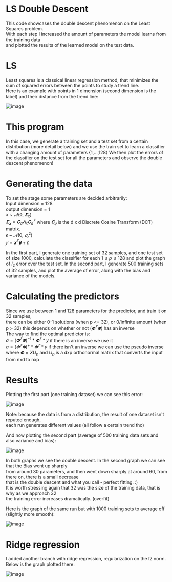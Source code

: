 # LS Double Descent
This code showcases the double descent phenomenon on the Least Squares problem.  
With each step I increased the amount of parameters the model learns from the training data  
and plotted the results of the learned model on the test data.

# LS
Least squares is a classical linear regression method, that minimizes the sum of squared errors
between the points to study a trend line.  
Here is an example with points in 1 dimension (second dimension is the label) and their distance from the trend line:  

![image](https://github.com/Shahar6/DoubleDescent_LS/assets/79195545/ccf01285-c56d-49ab-ad1e-584dd1257fb4)

# This program
In this case, we generate a training set and a test set from a certain distribution (more detail below)
and we use the train set to learn a classifier with a changing amount of parameters {1,...,128}
We then plot the errors of the classifier on the test set for all the parameters and observe the double descent phenomenon!

# Generating the data
To set the stage some parameters are decided arbitrarily:  
Input dimension = 128  
output dimension = 1  
$x$ ~ $𝓝(𝟎,$ $𝚺_x)$  
$𝚺_𝐱 = 𝐂_d𝚲_x𝐂^𝑇_d$ where $𝐂_𝑑$ is the d x d Discrete Cosine Transform (DCT) matrix.  
$ϵ$ ~ $𝓝(0,$ $𝜎^2_𝜖)$  
$𝑦 = 𝐱^𝑇𝛃 + ϵ$

In the first part, I generate one training set of 32 samples, and one test set of size 1000,
calculate the classifier for each $1\le p \le128$ and plot the graph of $l_2$ error over the test set.
In the second part, I generate 500 training sets of 32 samples, and plot the average of error, along with
the bias and variance of the models.

# Calculating the predictors
Since we use between 1 and 128 parameters for the predictor, and train it on 32 samples,  
there can be either 0-1 solutions (when p <= 32), or 0/infinite amount (when p > 32) this depends on whether or not $(𝚽^𝑇𝚽)$ has an inverse  
The way to find the optimal predictor is:  
$a = (𝚽^𝑇𝚽)^{-1} * 𝚽^𝑇 * y$ if there is an inverse we use it  
$a = (𝚽^𝑇𝚽)^+ *𝚽^𝑇 *y$ if there isn't an inverse we can use the pseudo inverse  
where $𝚽=XU_p$ and $U_p$ is a dxp orthonormal matrix that converts the input from nxd to nxp  

# Results
Plotting the first part (one training dataset) we can see this error:

![image](https://github.com/Shahar6/DoubleDescent_LS/assets/79195545/679824f3-8a38-47e9-8613-2cc74d3b0281)
  
Note: because the data is from a distribution, the result of one dataset isn't reputed enough,  
each run generates different values (all follow a certain trend tho)  

And now plotting the second part (average of 500 training data sets and also variance and bias):

![image](https://github.com/Shahar6/DoubleDescent_LS/assets/79195545/d1710b6d-6873-48ba-88d1-9ded7b82d348)

In both graphs we see the double descent. In the second graph we can see that the Bias went up sharply  
from around 30 parameters, and then went down sharply at around 60, from there on, there is a small decrease  
that is the double descent and what you call - perfect fitting. :)  
It is worth stressing again that 32 was the size of the training data, that is why as we approach 32  
the training error increases dramatically. (overfit)

Here is the graph of the same run but with 1000 training sets to average off (slightly more smooth):  

![image](https://github.com/Shahar6/DoubleDescent_LS/assets/79195545/713aa398-1657-4d35-ab5f-22abac007148)

# Ridge regression
I added another branch with ridge regression, regularization on the l2 norm.  
Below is the graph plotted there:  

![image](https://github.com/user-attachments/assets/be647baf-9a8c-49a6-992a-f66d19282d9e)
